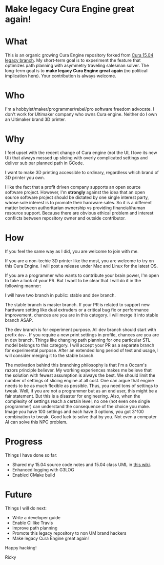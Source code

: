 # Make legacy Cura Engine great again!

# What
This is an organic growing Cura Engine repository forked from [Cura 15.04 legacy branch](https://github.com/Ultimaker/CuraEngine/tree/legacy). My short-term goal is to experiment the feature that optimizes path planning with asymmetry traveling salesman solver. The long-term goal is to **make legacy Cura Engine great again** (no political implication here). Your contribution is always welcome.

# Who
I'm a hobbyist/maker/programmer/rebel/pro software freedom advocate. I don't work for Ultimaker company who owns Cura engine. Neither do I own an Ultimaker brand 3D printer.

# Why
I feel upset with the recent change of Cura engine (not the UI, I love its new UI) that always messed up slicing with overly complicated settings and deliver sub par planned path in GCode.

I want to make 3D printing accessible to ordinary, regardless which brand of 3D printer you own.

I like the fact that a profit driven company supports an open source software project. However, I'm **strongly** against the idea that an open source software project should be dictated by one single interest party, whose sole interest is to promote their hardware sales. So it is a different matter between authoritarian ownership vs providing financial/human resource support. Because there are obvious ethical problem and interest conflicts between repository owner and outside contributor.

# How
If you feel the same way as I did, you are welcome to join with me.

If you are a non-techie 3D printer like the most, you are welcome to try on this Cura Engine. I will post a release under Mac and Linux for the latest OS.

If you are a programmer who wants to contribute your brain power, I'm open to take a look of your PR. But I want to be clear that I will do it in the following manner:

I will have two branch in public: stable and dev branch.

The stable branch is master branch. If your PR is related to support new hardware setting like dual extruders or a critical bug fix or performance improvement, chances are you are in this category. I will merge it into stable branch ASAP.

The dev branch is for experiment purpose. All dev branch should start with prefix `dev-`. If you require a new print settings in profile, chances are you are in dev branch. Things like changing path planning for one particular STL model belongs to this category. I will accept your PR as a separate branch for experimental purpose. After an extended long period of test and usage, I will consider merging it to the stable branch.

The motivation behind this branching philosophy is that I'm a Occam's razors principle believer. My working experiences makes me believe that the solution with fewest assumption is always the best. We should limit the number of settings of slicing engine at all cost. One can argue that engine needs to be as much flexible as possible. Thus, you need tons of settings to tweak. Well, if you are not a programmer but as an end user, this might be a fair statement. But this is a disaster for engineering. Also, when the complexity of settings reach a certain level, no one (not even one single programmer) can understand the consequence of the choice you make. Image you have 100 settings and each have 3 options, you got 3^100 combination to tweak. Good luck to solve that by you. Not even a computer AI can solve this NPC problem.

# Progress
Things I have done so far:
- Shared my 15.04 source code notes and 15.04 class UML in [this wiki](https://github.com/rickyzhang82/CuraEngine/wiki).
- Enhanced logging with G3LOG
- Enabled CMake build

# Future
 Things I will do next:
- Write a developer guide
- Enable CI like Travis
- Improve path planning
- Promote this legacy repository to non UM brand hackers
- Make legacy Cura Engine great again!

Happy hacking!

Ricky
